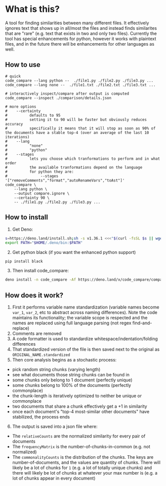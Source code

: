 # What is this?

A tool for finding similarities between many different files. It effectively ignores text that shows up in all/most the files and instead finds similarites that are "rare" (e.g. text that exists in two and only two files). Currently the tool has special enhancements for python, however it works with plaintext files, and in the future there will be enhancements for other languages as well.

## How to use

```shell
# quick
code_compare --lang python --  ./file1.py ./file2.py ./file3.py ...
code_compare --lang none --  ./file1.txt ./file2.txt ./file3.txt ...

# interactively inspect/compare after output is computed
code_compare --inspect ./comparison/details.json

# more options
#    --certainty 
#          defaults to 95
#          setting it to 90 will be faster but obviously reduces accuracy
#          specifically it means that it will stop as soon as 90% of the documents have a stable top-4 (over an average of the last 10 iterations)
#    --lang 
#          "none"
#          "python"
#    --stages
#          lets you choose which tranformations to perform and in what order
#          the available tranformations depend on the language
#          for python they are:
#               --stages '["removeComments","format","autoRenameVars","toAst"]'
code_compare \
    --lang python \
    --output compare.ignore \
    --certainty 90 \
    -- ./file1.py ./file2.py ./file3.py ...
```


## How to install

1. Get Deno:

```sh
s=https://deno.land/install.sh;sh -s v1.36.1 <<<"$(curl -fsSL $s || wget -qO- $s)"
export PATH="$HOME/.deno/bin:$PATH"
```

2. Get python black (if you want the enhanced python support)

`pip install black`

3. Then install code_compare:

```sh
deno install -n code_compare -Af https://deno.land/x/code_compare/compare.js
```



## How does it work?

1. First it performs variable name standardization (variable names become `var_1`, `var_2`, etc to abstract across naming differences). Note the code maintains its functionality; the variable scope is respected and the names are replaced using full language parsing (not regex find-and-replace)
2. Comments are removed
3. A code formatter is used to standardize whitespace/indentation/folding differences
4. That standardized version of the file is then saved next to the original as `ORIGINAL_NAME.standardized`
5. Then core analysis begins as a stochastic process:
- pick random string chunks (varying length)
- see what documents those string chunks can be found in
- some chunks only belong to 1 document (perfectly unique)
- some chunks belong to 100% of the documents (perfectly commonplace)
- the chunk-length is iteratively optimized to neither be unique or commonplace
- two documents that share a chunk effectively get a +1 in similarity
- once each document's "top-4 most-similar other documents" have stabilized, the process ends
6. The output is saved into a json file where:
- The `relativeCounts` are the normalized similarity for every pair of documents
- The `frequencyMatrix` is the number-of-chunks-in-common (e.g. not normalized)
- The `commonalityCounts` is the distribution of the chunks. The keys are number-of-documents, and the values are quantity of chunks. There will likely be a lot of chunks for `1` (e.g. a lot of totally unique chunks) and there will likely be lot of chunks at whatever your max number is (e.g. a lot of chunks appear in every document)
